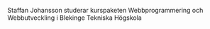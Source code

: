Staffan Johansson studerar kurspaketen Webbprogrammering och Webbutveckling
 i Blekinge Tekniska Högskola
